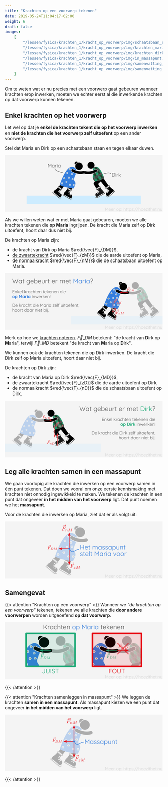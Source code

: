 ```yaml
---
title: "Krachten op een voorwerp tekenen"
date: 2019-05-24T11:04:17+02:00
weight: 6
draft: false
images:
    [
        "/lessen/fysica/krachten_1/kracht_op_voorwerp/img/schaatsbaan_setup.png",
        "/lessen/fysica/krachten_1/kracht_op_voorwerp/img/krachten_maria.png",
        "/lessen/fysica/krachten_1/kracht_op_voorwerp/img/krachten_dirk.png",
        "/lessen/fysica/krachten_1/kracht_op_voorwerp/img/in_massapunt.png",
        "/lessen/fysica/krachten_1/kracht_op_voorwerp/img/samenvatting_krachten_op.png",
        "/lessen/fysica/krachten_1/kracht_op_voorwerp/img/samenvatting_in_massapunt.png",
    ]
---
```


Om te weten wat er nu precies met een voorwerp gaat gebeuren wanneer krachten erop
inwerken, moeten we echter eerst al die inwerkende krachten op dat voorwerp kunnen tekenen.

## Enkel krachten op het voorwerp

Let wel op dat je **enkel de
krachten tekent die op het voorwerp inwerken** en **niet de krachten die het
voorwerp zelf uitoefent** op een ander voorwerp.

Stel dat Maria en Dirk op een schaatsbaan staan en tegen elkaar duwen.

![](img/schaatsbaan_setup.png )

Als we willen weten wat er met Maria gaat gebeuren, moeten we alle krachten
tekenen die **op Maria** ingrijpen. De kracht die Maria zelf op Dirk uitoefent,
hoort daar dus niet bij.

De krachten op Maria zijn:

-   de kracht van Dirk op Maria $\red{\vec{F}_{DM}}$,
-   [de zwaartekracht](zwaartekracht) $\red{\vec{F}_{zM}}$ die de aarde uitoefent
    op Maria,
-   [de normaalkracht](normaalkracht) $\red{\vec{F}_{nM}}$ die de schaatsbaan
    uitoefent op Maria.

![](img/krachten_maria.png )

Merk op hoe we [krachten
noteren](krachtvector#kracht-is-een-vectoriële-grootheid).
$\vec{F}\_{DM}$ betekent: "de kracht van
**D**irk op **M**aria", terwijl $\vec{F}\_{MD}$ betekent "de kracht van
**M**aria op **D**irk".

We kunnen ook de krachten tekenen die op Dirk inwerken. De kracht die Dirk zelf op
Maria uitoefent, hoort daar niet bij.

De krachten op Dirk zijn:

-   de kracht van Maria op Dirk $\red{\vec{F}_{MD}}$,
-   de zwaartekracht $\red{\vec{F}_{zD}}$ die de aarde uitoefent op Dirk,
-   de normaalkracht $\red{\vec{F}_{nD}}$ die de schaatsbaan uitoefent op Dirk.

![](img/krachten_dirk.png )

## Leg alle krachten samen in een massapunt

We gaan voorlopig alle krachten die inwerken op een voorwerp samen in één punt tekenen. Dat doen we vooral om onze eerste kennismaking met krachten niet onnodig ingewikkeld te maken. We tekenen de krachten in een punt dat ongeveer **in het midden van het voorwerp** ligt. Dat punt noemen we het **massapunt**.

Voor de krachten die inwerken op Maria, ziet dat er als volgt uit:

![](img/in_massapunt.png )

## Samengevat

{{< attention "Krachten op een voorwerp" >}}
Wanneer we _"de krachten op een voorwerp"_ tekenen, tekenen we alle krachten
die **door andere voorwerpen** worden uitgeoefend **op dat voorwerp**.

![](img/samenvatting_krachten_op.png )

{{< /attention >}}

{{< attention "Krachten samenleggen in massapunt" >}}
We leggen de krachten **samen in een massapunt**. Als massapunt kiezen we een punt dat ongeveer **in het midden van het voorwerp** ligt.

![](img/samenvatting_in_massapunt.png )

{{< /attention >}}
